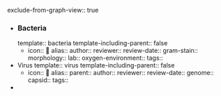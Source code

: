 exclude-from-graph-view:: true

- ### Bacteria
  template:: bacteria
  template-including-parent:: false
	- icon:: 🦠
	  alias::
	  author::
	  reviewer::
	  review-date::
	  gram-stain::
	  morphology::
	  lab::
	  oxygen-environment::
	  tags::
- Virus
  template:: virus
  template-including-parent:: false
	- icon:: 🦠
	  alias::
	  parent::
	  author::
	  reviewer::
	  review-date::
	  genome:: 
	  capsid:: 
	  tags::
-
